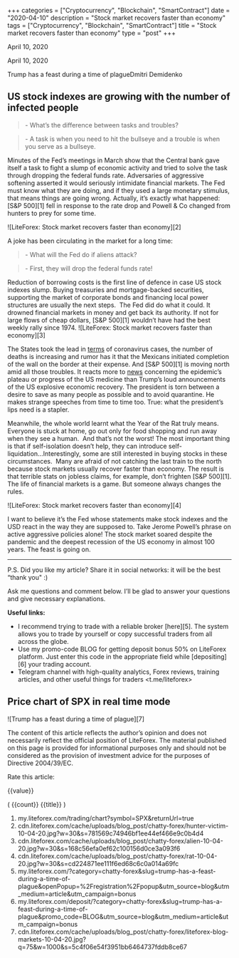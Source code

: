 +++
categories = ["Cryptocurrency", "Blockchain", "SmartContract"]
date = "2020-04-10"
description = "Stock market recovers faster than economy"
tags = ["Cryptocurrency", "Blockchain", "SmartContract"]
title = "Stock market recovers faster than economy"
type = "post"
+++

April 10, 2020

April 10, 2020

Trump has a feast during a time of plagueDmitri Demidenko

##  **US stock indexes are growing with the number of infected people**

> \- What’s the difference between tasks and troubles?

>

> \- A task is when you need to hit the bullseye and a trouble is when
you serve as a bullseye.

Minutes of the Fed’s meetings in March show that the Central bank gave
itself a task to fight a slump of economic activity and tried to solve
the task through dropping the federal funds rate. Adversaries of
aggressive softening asserted it would seriously intimidate financial
markets. The Fed must know what they are doing, and if they used a large
monetary stimulus, that means things are going wrong. Actually, it’s
exactly what happened: [S&P 500][1] fell in response to the rate drop
and Powell & Co changed from hunters to prey for some time.

![LiteForex: Stock market recovers faster than economy][2]

A joke has been circulating in the market for a long time:

> \- What will the Fed do if aliens attack?

>

> \- First, they will drop the federal funds rate!

Reduction of borrowing costs is the first line of defence in case US
stock indexes slump. Buying treasuries and mortgage-backed securities,
supporting the market of corporate bonds and financing local power
structures are usually the next steps.  The Fed did do what it could. It
drowned financial markets in money and get back its authority. If not
for large flows of cheap dollars, [S&P 500][1] wouldn’t have had the
best weekly rally since 1974. ![LiteForex: Stock market recovers faster
than economy][3]

The States took the lead in [terms](https://www.fintechee.com/terms/) of coronavirus cases, the number of
deaths is increasing and rumor has it that the Mexicans initiated
completion of the wall on the border at their expense. And [S&P 500][1]
is moving north amid all those troubles. It reacts more to [news](https://www.letsplayfx.com/blog/forex-news-website/)
concerning the epidemic’s plateau or progress of the US medicine than
Trump’s loud announcements of the US explosive economic recovery. The
president is torn between a desire to save as many people as possible
and to avoid quarantine. He makes strange speeches from time to time
too. True: what the president’s lips need is a stapler.

Meanwhile, the whole world learnt what the Year of the Rat truly means.
Everyone is stuck at home, go out only for food shopping and run away
when they see a human.  And that’s not the worst! The most important
thing is that if self-isolation doesn’t help, they can introduce self-
liquidation...Interestingly, some are still interested in buying stocks
in these circumstances.  Many are afraid of not catching the last train
to the north because stock markets usually recover faster than economy.
The result is that terrible stats on jobless claims, for example, don’t
frighten [S&P 500][1]. The life of financial markets is a game. But
someone always changes the rules.

![LiteForex: Stock market recovers faster than economy][4]

I want to believe it’s the Fed whose statements make stock indexes and
the USD react in the way they are supposed to. Take Jerome Powell’s
phrase on active aggressive policies alone! The stock market soared
despite the pandemic and the deepest recession of the US economy in
almost 100 years. The feast is going on.

* * *

P.S. Did you like my article? Share it in social networks: it will be
the best “thank you" :)

Ask me questions and comment below. I’ll be glad to answer your
questions and give necessary explanations.

 **Useful links:**

  * I recommend trying to trade with a reliable broker [here][5]. The system allows you to trade by yourself or copy successful traders from all across the globe.
  * Use my promo-code BLOG for getting deposit bonus 50% on LiteForex platform. Just enter this code in the appropriate field while [depositing][6] your trading account.
  * Telegram channel with high-quality analytics, Forex reviews, training articles, and other useful things for traders <t.me/liteforex>



## Price chart of SPX in real time mode

![Trump has a feast during a time of plague][7]

The content of this article reflects the author’s opinion and does not
necessarily reflect the official position of LiteForex. The material
published on this page is provided for informational purposes only and
should not be considered as the provision of investment advice for the
purposes of Directive 2004/39/EC.

Rate this article:

{{value}}

( {{count}} {{title}} )

   1. my.liteforex.com/trading/chart?symbol=SPX&returnUrl=true
   2. cdn.liteforex.com/cache/uploads/blog_post/chatty-forex/hunter-victim-10-04-20.jpg?w=30&s=781569c74946bf1ee44ef466e9c0b4d4
   3. cdn.liteforex.com/cache/uploads/blog_post/chatty-forex/alien-10-04-20.jpg?w=30&s=168c56efa0ef62c100156d0ce3a093f6
   4. cdn.liteforex.com/cache/uploads/blog_post/chatty-forex/rat-10-04-20.jpg?w=30&s=cd224871ee111f6ed68c6c0a014a69fc
   5. my.liteforex.com/?category=chatty-forex&slug=trump-has-a-feast-during-a-time-of-plague&openPopup=%2Fregistration%2Fpopup&utm_source=blog&utm_medium=article&utm_campaign=bonus
   6. my.liteforex.com/deposit/?category=chatty-forex&slug=trump-has-a-feast-during-a-time-of-plague&promo_code=BLOG&utm_source=blog&utm_medium=article&utm_campaign=bonus
   7. cdn.liteforex.com/cache/uploads/blog_post/chatty-forex/liteforex-blog-markets-10-04-20.jpg?q=75&w=1000&s=5c4f06e54f3951bb6464737fddb8ce67